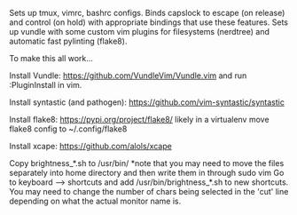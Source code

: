Sets up tmux, vimrc, bashrc configs.
Binds capslock to escape (on release) and control (on hold) with appropriate
bindings that use these features. Sets up vundle with some custom vim plugins
for filesystems (nerdtree) and automatic fast pylinting (flake8).


To make this all work...

Install Vundle: https://github.com/VundleVim/Vundle.vim
	and run :PluginInstall in vim.

Install syntastic (and pathogen): https://github.com/vim-syntastic/syntastic

Install flake8: https://pypi.org/project/flake8/
	likely in a virtualenv
  move flake8 config to ~/.config/flake8

Install xcape: https://github.com/alols/xcape

Copy brightness_\*.sh to /usr/bin/
\*note that you may need to move the files separately into home directory and
then write them in through sudo vim
Go to keyboard --> shortcuts and add /usr/bin/brightness_\*.sh to new shortcuts.
You may need to change the number of chars being selected in the 'cut' line
depending on what the actual monitor name is.
